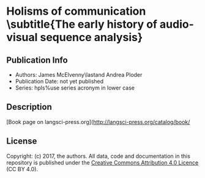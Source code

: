 # Holisms of communication \subtitle{The early history of audio-visual sequence analysis}
## Publication Info
- Authors: James McElvenny\lastand Andrea Ploder
- Publication Date: not yet published
- Series: hpls%use series acronym in lower case
## Description
[Book page on langsci-press.org](http://langsci-press.org/catalog/book/
## License
Copyright: (c) 2017, the authors.
All data, code and documentation in this repository is published under the [Creative Commons Attribution 4.0 Licence](http://creativecommons.org/licenses/by/4.0/) (CC BY 4.0).
